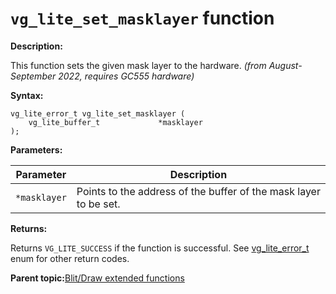 # `vg_lite_set_masklayer` function 

**Description:**

This function sets the given mask layer to the hardware. *\(from August-September 2022, requires GC555 hardware\)*

**Syntax:**

```
vg_lite_error_t vg_lite_set_masklayer (
    vg_lite_buffer_t             *masklayer
);
```

**Parameters:**

|Parameter|Description|
|---------|-----------|
|`*masklayer`|Points to the address of the buffer of the mask layer to be set.|

**Returns:**

Returns `VG_LITE_SUCCESS` if the function is successful. See [vg\_lite\_error\_t](vg_lite_error_t_enumeration.md) enum for other return codes.

**Parent topic:**[Blit/Draw extended functions](../topics/premultiply_and_scissor_functions.md)

